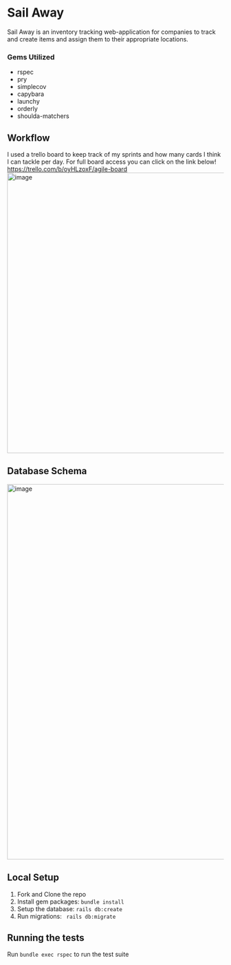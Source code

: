 # Sail Away
Sail Away is an inventory tracking web-application for companies to track and create items and assign them to their appropriate locations.

### Gems Utilized
- rspec
- pry
- simplecov
- capybara
- launchy
- orderly
- shoulda-matchers

## Workflow
I used a trello board to keep track of my sprints and how many cards I think I can tackle per day. For full board access you can click on the link below!
https://trello.com/b/oyHLzoxF/agile-board
<img width="650" alt="image" src="https://user-images.githubusercontent.com/79548116/168725558-3a8f5836-a1f2-42d9-9aa7-3cfe73b64aaf.png">



## Database Schema
<img width="870" alt="image" src="https://user-images.githubusercontent.com/79548116/168724530-ddedfc1b-d662-45b3-9941-a27382b4a838.png">

## Local Setup

1. Fork and Clone the repo
2. Install gem packages: `bundle install`
3. Setup the database: `rails db:create`
4. Run migrations: ` rails db:migrate`

## Running the tests
Run `bundle exec rspec` to run the test suite
